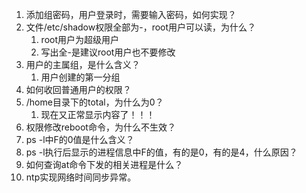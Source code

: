 1. 添加组密码，用户登录时，需要输入密码，如何实现？
3. 文件/etc/shadow权限全部为-，root用户可以读，为什么？
	1. root用户为超级用户
	2. 写出全-是建议root用户也不要修改
5. 用户的主属组，是什么含义？
	1. 用户创建的第一分组
6. 如何收回普通用户的权限？
7. /home目录下的total，为什么为0？
	1. 现在又正常显示内容了！！！
8. 权限修改reboot命令，为什么不生效？
9. ps -l中F的0值是什么含义？
10. ps -l执行后显示的进程信息中F的值，有的是0，有的是4，什么原因？
11. 如何查询at命令下发的相关进程是什么？
12. ntp实现网络时间同步异常。



